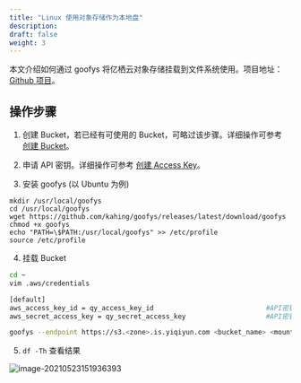 ```yaml
---
title: "Linux 使用对象存储作为本地盘"
description:
draft: false
weight: 3
---
```


本文介绍如何通过 goofys 将亿栖云对象存储挂载到文件系统使用。项目地址：[Github 项目](https://github.com/kahing/goofys)。

## 操作步骤
1. 创建 Bucket，若已经有可使用的 Bucket，可略过该步骤。详细操作可参考 [创建 Bucket](/storage/object-storage/manual/console/bucket_manage/basic_opt/#创建-bucket)。

2. 申请 API 密钥。详细操作可参考 [创建 Access Key](/storage/object-storage/api/practices/signature/#获取-access-key)。

3. 安装 goofys (以 Ubuntu 为例)
```
mkdir /usr/local/goofys
cd /usr/local/goofys
wget https://github.com/kahing/goofys/releases/latest/download/goofys
chmod +x goofys
echo "PATH=\$PATH:/usr/local/goofys" >> /etc/profile
source /etc/profile
```
4.  挂载 Bucket
```bash
cd ~
vim .aws/credentials

[default]
aws_access_key_id = qy_access_key_id							#API密钥ID
aws_secret_access_key = qy_secret_access_key					#API密钥密码
```
```bash
goofys --endpoint https://s3.<zone>.is.yiqiyun.com <bucket_name> <mount_point>
```

5. `df -Th` 查看结果

![image-20210523151936393](/storage/object-storage/_images/linux_uses_os.png)
